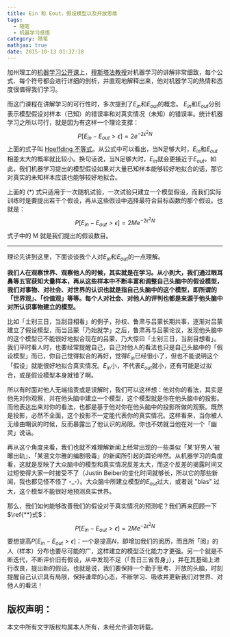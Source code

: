 ```yaml
---
title: Ein 和 Eout，假设模型以及开放思维
tags:
  - 随笔
  - 机器学习感悟
category: 随笔
mathjax: true
date: 2015-10-13 01:32:18
---
```



加州理工的[机器学习公开课](http://open.163.com/special/opencourse/learningfromdata.html)上，[穆斯塔法教授](https://work.caltech.edu)对机器学习的讲解非常细致，每个公式、每个符号都会进行详细的剖析，并直观地解释出来，他对机器学习的热情和态度很值得我们学习。

而这门课程在讲解学习的可行性时，多次提到了$E_{in}$和$E_{out}$的概念。 $E_{in}$和$E_{out}$分别表示模型假设对样本（已知）的错误率和对真实情况（未知）的错误率。统计机器学习之所以可行，就是因为有这样一个理论支撑：
$$P[E_{in} - E_{out} > \epsilon] = 2 e^{-2\epsilon^2 N} \tag{*}$$
上面的式子叫 [Hoeffding 不等式](https://en.wikipedia.org/wiki/Hoeffding%27s_inequality)。从公式中可以看出，当N足够大时，$E_{in}$和$E_{out}$相差太大的概率就比较小。换句话说，当N足够大时，$E_{in}$就会更接近于$E_{out}$。如此，我们机器学习提出的模型假设如果对大量已知样本能够较好地拟合的话，那它对真实的未知样本应该也能够较好地拟合。

上面的 (*) 式只适用于一次随机试验，一次试验只建立一个模型假设，而我们实际训练时是要提出若干个假设，再从这些假设中选择最符合目标函数的那个假设。也就是：
$$P[E_{in} - E_{out} > \epsilon] = 2 M e^{-2\epsilon^2 N} \tag{**}$$
式子中的 M 就是我们提出的假设数目。

<!-- more -->
---

理论先讲到这里，下面谈谈我个人对$E_{in}$和$E_{out}$的一点理解。

**我们人在观察世界、观察他人的时候，其实就是在学习。从小到大，我们通过眼耳鼻等五官获知大量样本，再从这些样本中不断丰富和调整自己头脑中的假设模型，我们对事物、对社会、对世界的认识也就是指自己头脑中的这个模型，即所谓的「世界观」、「价值观」等等。每个人对社会、对他人的评判也都是来源于他头脑中对所认识事物建立的模型。**

比如「士别三日，当刮目相看」的例子，孙权、鲁肃与吕蒙长期共事，逐渐对吕蒙建立了假设模型，而当吕蒙「乃始就学」之后，鲁肃再与吕蒙论议，发现他头脑中的这个模型已不能很好地拟合现在的吕蒙，乃大惊曰「士别三日，当刮目想看」。我们平时看人时，也要经常提醒自己，自己对他人的看法也只是自己头脑中的「假设模型」而已，你自己觉得拟合的再好，觉得$E_{in}$已经很小了，但也不能说明这个「假设」就能很好地拟合真实情况。$E_{in}$小，不代表$E_{out}$就小，还有可能是过拟合，或是假设模型本身就错了啊。

所以有时面对他人无端指责或是误解时，我们可以这样想：他对你的看法，其实是他先对你观察，并在他头脑中建立一个模型，这个模型就是你在他头脑中的投影。而他表达出来对你的看法，也都是基于他对你在他头脑中的投影所做的观察。既然是投影，必然不全面，这个投影不一定能代表你的真实情况。这样看来，当你被人无缘由嘲讽的时候，反而暴露出了他认识的局限。你也不妨就当他在对一个「幽灵」说话。

再从这个角度来看，我们也就不难理解新闻上经常出现的一些类似「某‘好男人’被曝出轨」、「某温文尔雅的编剧吸毒」的新闻所引起的舆论哗然。从机器学习的角度看，这就是反映了大众脑中的模型和真实情况反差太大，而这个反差的揭露时间又过短使得大家一时接受不了（Justin Beiber的变化时间就够长，所以它的那些新闻，我也都见怪不怪了 -_-）。大众脑中所建立模型的$E_{out}$过大，或者说 "bias" 过大，这个模型不能很好地预测真实世界。

那么，我们如何能够改善我们的假设对于真实情况的预测呢？我们再来回顾一下$\ref{**}式$：
$$P[E_{in} - E_{out} > \epsilon] = 2 M e^{-2\epsilon^2 N}$$ 
要想提高$P[E_{in} - E_{out} > \epsilon]$：一个是提高$N$，即增加我们的阅历，而且所「阅」的人（样本）分布也要尽可能的广，这样建立的模型泛化能力才更强。另一个就是不断迭代，不断评价旧有假设，从中发现不足（「吾日三省吾身」），并在其基础上进行改良，提出新的假设。也就是说，我们要保持一个勤于思考、开放的头脑，时刻提醒自己认识具有局限，保持谦卑的心态，不断学习、吸收并更新我们对世界、对他人的看法！

版权声明：
---
本文中所有文字版权均属本人所有，未经允许请勿转载。
